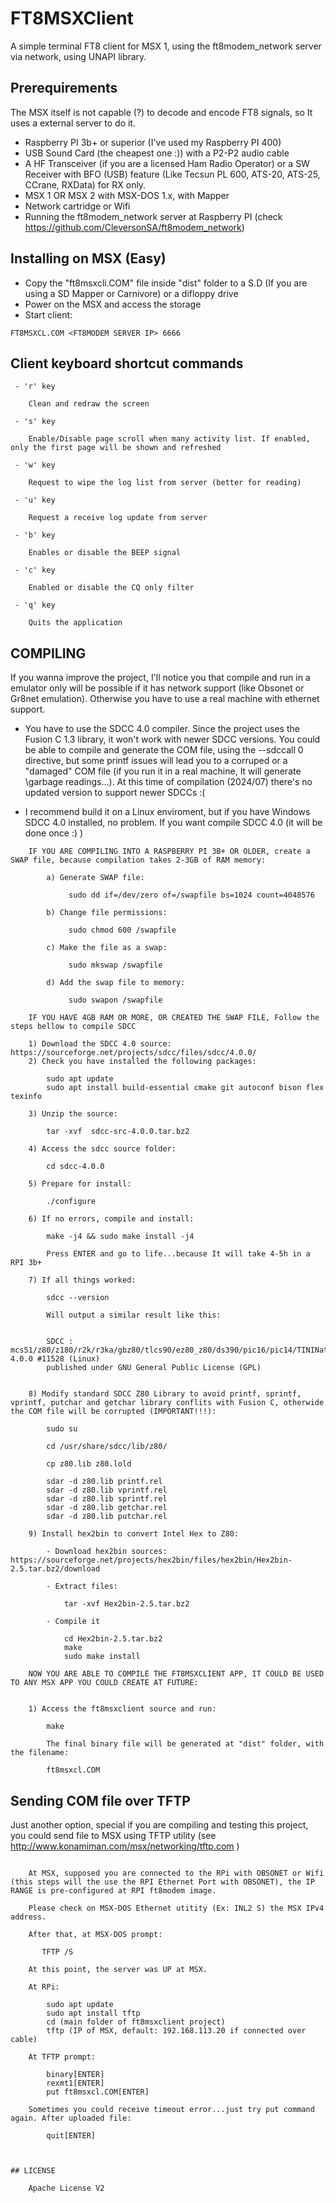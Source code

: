 # FT8MSXClient

A simple terminal FT8 client for MSX 1, using the ft8modem_network server via network, using UNAPI library.


## Prerequirements

The MSX itself is not capable (?) to decode and encode FT8 signals, so It uses a external server to do it. 

* Raspberry PI 3b+ or superior (I've used my Raspberry PI 400)
* USB Sound Card (the cheapest one :)) with a P2-P2 audio cable
* A HF Transceiver (if you are a licensed Ham Radio Operator) or a SW Receiver with BFO (USB) feature (Like Tecsun PL 600, ATS-20, ATS-25, CCrane, RXData) for RX only.
* MSX 1 OR MSX 2 with MSX-DOS 1.x, with Mapper
* Network cartridge or Wifi
* Running the ft8modem_network server at Raspberry PI (check https://github.com/CleversonSA/ft8modem_network)


## Installing on MSX (Easy)

* Copy the "ft8msxcli.COM" file inside "dist" folder to a S.D (If you are using a SD Mapper or Carnivore) or a difloppy drive
* Power on the MSX and access the storage
* Start client:
```
FT8MSXCL.COM <FT8MODEM SERVER IP> 6666
```

## Client keyboard shortcut commands
```
 - 'r' key
    
    Clean and redraw the screen

 - 's' key

    Enable/Disable page scroll when many activity list. If enabled, only the first page will be shown and refreshed 

 - 'w' key

    Request to wipe the log list from server (better for reading)

 - 'u' key

    Request a receive log update from server

 - 'b' key

    Enables or disable the BEEP signal

 - 'c' key

    Enabled or disable the CQ only filter

 - 'q' key

    Quits the application
```

## COMPILING

If you wanna improve the project, I'll notice you that compile and run in a emulator only will be possible if it has network support (like Obsonet or Gr8net emulation). Otherwise you have to use a real machine with ethernet support.

* You have to use the SDCC 4.0 compiler. Since the project uses the Fusion C 1.3 library, it won't work with newer SDCC versions. You could be able to compile and generate the COM file, using the --sdccall 0 directive, but some printf issues will lead you to a corruped or a "damaged" COM file (if you run it in a real machine, It will generate \garbage readings...). At this time of compilation (2024/07) there's no updated version to support newer SDCCs :(

* I recommend build it on a Linux enviroment, but if you have Windows SDCC 4.0 installed, no problem. If you want compile SDCC 4.0 (it will be done once :) )
```
    IF YOU ARE COMPILING INTO A RASPBERRY PI 3B+ OR OLDER, create a SWAP file, because compilation takes 2-3GB of RAM memory:

        a) Generate SWAP file:

             sudo dd if=/dev/zero of=/swapfile bs=1024 count=4048576
    
        b) Change file permissions:

             sudo chmod 600 /swapfile

        c) Make the file as a swap:

             sudo mkswap /swapfile

        d) Add the swap file to memory:

             sudo swapon /swapfile

    IF YOU HAVE 4GB RAM OR MORE, OR CREATED THE SWAP FILE, Follow the steps bellow to compile SDCC

    1) Download the SDCC 4.0 source: https://sourceforge.net/projects/sdcc/files/sdcc/4.0.0/
    2) Check you have installed the following packages:

        sudo apt update
        sudo apt install build-essential cmake git autoconf bison flex texinfo

    3) Unzip the source:

        tar -xvf  sdcc-src-4.0.0.tar.bz2

    4) Access the sdcc source folder:

        cd sdcc-4.0.0
    
    5) Prepare for install:

        ./configure

    6) If no errors, compile and install:

        make -j4 && sudo make install -j4

        Press ENTER and go to life...because It will take 4-5h in a RPI 3b+

    7) If all things worked:

        sdcc --version

        Will output a similar result like this:

        
        SDCC : mcs51/z80/z180/r2k/r3ka/gbz80/tlcs90/ez80_z80/ds390/pic16/pic14/TININative/ds400/hc08/s08/stm8/pdk13/pdk14/pdk15 4.0.0 #11528 (Linux)
        published under GNU General Public License (GPL)


    8) Modify standard SDCC Z80 Library to avoid printf, sprintf, vprintf, putchar and getchar library conflits with Fusion C, otherwide the COM file will be corrupted (IMPORTANT!!!):

        sudo su

        cd /usr/share/sdcc/lib/z80/

        cp z80.lib z80.lold

        sdar -d z80.lib printf.rel
        sdar -d z80.lib vprintf.rel
        sdar -d z80.lib sprintf.rel
        sdar -d z80.lib getchar.rel
        sdar -d z80.lib putchar.rel

    9) Install hex2bin to convert Intel Hex to Z80:

        - Download hex2bin sources: https://sourceforge.net/projects/hex2bin/files/hex2bin/Hex2bin-2.5.tar.bz2/download

        - Extract files:

            tar -xvf Hex2bin-2.5.tar.bz2

        - Compile it

            cd Hex2bin-2.5.tar.bz2
            make
            sudo make install

    NOW YOU ARE ABLE TO COMPILE THE FT8MSXCLIENT APP, IT COULD BE USED TO ANY MSX APP YOU COULD CREATE AT FUTURE:


    1) Access the ft8msxclient source and run:

        make

        The final binary file will be generated at "dist" folder, with the filename:

        ft8msxcl.COM

```


## Sending COM file over TFTP

Just another option, special if you are compiling and testing this project, you could send file to MSX using TFTP utility (see http://www.konamiman.com/msx/networking/tftp.com )
```

    At MSX, supposed you are connected to the RPi with OBSONET or Wifi (this steps will the use the RPI Ethernet Port with OBSONET), the IP RANGE is pre-configured at RPI ft8modem image.

    Please check on MSX-DOS Ethernet utitity (Ex: INL2 S) the MSX IPv4 address.

    After that, at MSX-DOS prompt:

       TFTP /S

    At this point, the server was UP at MSX.

    At RPi:

        sudo apt update
        sudo apt install tftp
        cd (main folder of ft8msxclient project)
        tftp (IP of MSX, default: 192.168.113.20 if connected over cable) 

    At TFTP prompt:

        binary[ENTER]
        rexmt1[ENTER]
        put ft8msxcl.COM[ENTER]

    Sometimes you could receive timeout error...just try put command again. After uploaded file:

        quit[ENTER]


    
## LICENSE

    Apache License V2
